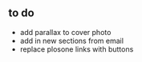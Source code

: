 ## to do

- add parallax to cover photo
- add in new sections from email
- replace plosone links with buttons
